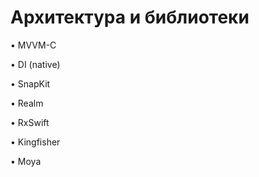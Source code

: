 # Архитектура и библиотеки

 • MVVM-C

 • DI (native)

 • SnapKit

 • Realm

 • RxSwift

 • Kingfisher

 • Moya
